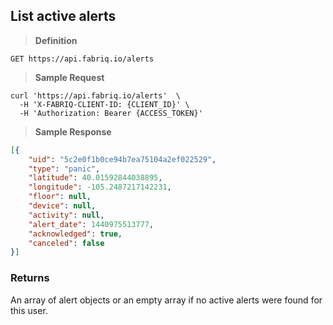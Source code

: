 ## List active alerts

> **Definition**

```text
GET https://api.fabriq.io/alerts
```

> **Sample Request**

```shell
curl 'https://api.fabriq.io/alerts'  \
  -H 'X-FABRIQ-CLIENT-ID: {CLIENT_ID}' \
  -H 'Authorization: Bearer {ACCESS_TOKEN}'
```

> **Sample Response**

```json
[{
    "uid": "5c2e0f1b0ce94b7ea75104a2ef022529",
    "type": "panic",
    "latitude": 40.01592844038895,
    "longitude": -105.2487217142231,
    "floor": null,
    "device": null,
    "activity": null,
    "alert_date": 1440975513777,
    "acknowledged": true,
    "canceled": false
}]
```

### Returns
An array of alert objects or an empty array if no active alerts were found for this user.
